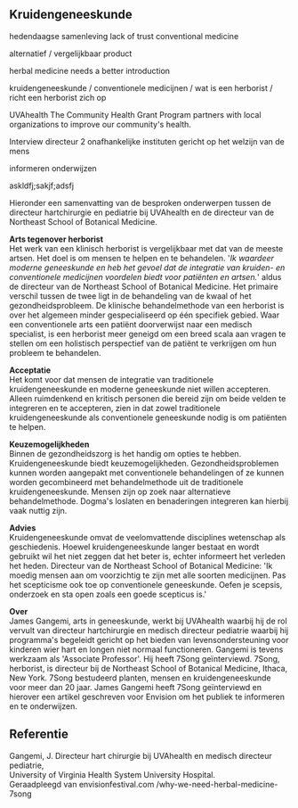 ## Kruidengeneeskunde

hedendaagse samenleving lack of trust conventional medicine 

alternatief / vergelijkbaar product 

herbal medicine needs a better introduction 

kruidengeneeskunde / conventionele medicijnen / wat is een herborist / richt een herborist zich op 

UVAhealth The Community Health Grant Program partners with local organizations to improve our community's health.

Interview directeur 2 onafhankelijke instituten gericht op het welzijn van de mens

informeren onderwijzen 

askldfj;sakjf;adsfj

Hieronder een samenvatting van de besproken onderwerpen tussen de directeur hartchirurgie en pediatrie bij UVAhealth en de directeur van de Northeast School of Botanical Medicine. 

**Arts tegenover herborist** <br>
Het werk van een klinisch herborist is vergelijkbaar met dat van de meeste artsen. Het doel is om mensen te helpen en te behandelen. '_Ik waardeer moderne geneeskunde en heb het gevoel dat de integratie van kruiden- en conventionele medicijnen voordelen biedt voor patiënten en artsen._' aldus de directeur van de Northeast School of Botanical Medicine. Het primaire verschil tussen de twee ligt in de behandeling van de kwaal of het gezondheidsprobleem. De klinische behandelmethode van een herborist is over het algemeen minder gespecialiseerd op één specifiek gebied. Waar een conventionele arts een patiënt doorverwijst naar een medisch specialist, is een herborist meer geneigd om een breed scala aan vragen te stellen om een holistisch perspectief van de patiënt te verkrijgen om hun probleem te behandelen.


**Acceptatie**  <br>
Het komt voor dat mensen de integratie van traditionele kruidengeneeskunde en moderne geneeskunde niet willen accepteren. Alleen ruimdenkend en kritisch personen die bereid zijn om beide velden te integreren en te accepteren, zien in dat zowel traditionele kruidengeneeskunde als conventionele geneeskunde nodig is om patiënten te helpen. 


**Keuzemogelijkheden**  <br>
Binnen de gezondheidszorg is het handig om opties te hebben. Kruidengeneeskunde biedt keuzemogelijkheden. Gezondheidsproblemen kunnen worden aangepakt met conventionele behandelingen of ze kunnen worden gecombineerd met behandelmethode uit de traditionele kruidengeneeskunde. Mensen zijn op zoek naar alternatieve behandelmethode. Dogma's loslaten en benaderingen integreren kan hierbij vaak nuttig zijn. 


**Advies**  <br>
Kruidengeneeskunde omvat de veelomvattende disciplines wetenschap als geschiedenis. Hoewel kruidengeneeskunde langer bestaat en wordt gebruikt wil het niet zeggen dat het beter is, echter informeert het verleden het heden. Directeur van de Northeast School of Botanical Medicine: 'Ik moedig mensen aan om voorzichtig te zijn met alle soorten medicijnen. Pas het scepticisme ook toe op conventionele geneeskunde. Oefen je scepsis, onderzoek en sta open zoals een goede scepticus is.' 

**Over** <br>
James Gangemi, arts in geneeskunde, werkt bij UVAhealth waarbij hij de rol vervult van directeur hartchirurgie en medisch directeur pediatrie waarbij hij programma's begeleidt gericht op het bieden van levensondersteuning voor kinderen wier hart en longen niet normaal functioneren. Gangemi is tevens werkzaam als 'Associate Professor'. Hij heeft 7Song geïnterviewd. 7Song, herborist, is directeur bij de Northeast School of Botanical Medicine, Ithaca, New York. 7Song bestudeerd planten, mensen en kruidengeneeskunde voor meer dan 20 jaar. James Gangemi heeft 7Song geïnterviewd en hierover een artikel geschreven voor Envision om het publiek te informeren en te onderwijzen. 

## Referentie
Gangemi, J. Directeur hart chirurgie bij UVAhealth en medisch directeur pediatrie, <br>
University of Virginia Health System University Hospital. <br>
Geraadpleegd van envisionfestival.com /why-we-need-herbal-medicine-7song
